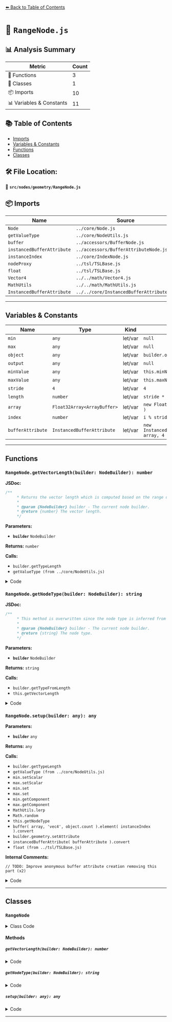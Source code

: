 [⬅️ Back to Table of Contents](../../../index.md)

# 📄 `RangeNode.js`

## 📊 Analysis Summary

| Metric | Count |
|--------|-------|
| 🔧 Functions | 3 |
| 🧱 Classes | 1 |
| 📦 Imports | 10 |
| 📊 Variables & Constants | 11 |

## 📚 Table of Contents

- [Imports](#imports)
- [Variables & Constants](#variables-constants)
- [Functions](#functions)
- [Classes](#classes)

## 🛠️ File Location:
📂 **`src/nodes/geometry/RangeNode.js`**

## 📦 Imports

| Name | Source |
|------|--------|
| `Node` | `../core/Node.js` |
| `getValueType` | `../core/NodeUtils.js` |
| `buffer` | `../accessors/BufferNode.js` |
| `instancedBufferAttribute` | `../accessors/BufferAttributeNode.js` |
| `instanceIndex` | `../core/IndexNode.js` |
| `nodeProxy` | `../tsl/TSLBase.js` |
| `float` | `../tsl/TSLBase.js` |
| `Vector4` | `../../math/Vector4.js` |
| `MathUtils` | `../../math/MathUtils.js` |
| `InstancedBufferAttribute` | `../../core/InstancedBufferAttribute.js` |


---

## Variables & Constants

| Name | Type | Kind | Value | Exported |
|------|------|------|-------|----------|
| `min` | `any` | let/var | `null` | ✗ |
| `max` | `any` | let/var | `null` | ✗ |
| `object` | `any` | let/var | `builder.object` | ✗ |
| `output` | `any` | let/var | `null` | ✗ |
| `minValue` | `any` | let/var | `this.minNode.value` | ✗ |
| `maxValue` | `any` | let/var | `this.maxNode.value` | ✗ |
| `stride` | `4` | let/var | `4` | ✗ |
| `length` | `number` | let/var | `stride * object.count` | ✗ |
| `array` | `Float32Array<ArrayBuffer>` | let/var | `new Float32Array( length )` | ✗ |
| `index` | `number` | let/var | `i % stride` | ✗ |
| `bufferAttribute` | `InstancedBufferAttribute` | let/var | `new InstancedBufferAttribute( array, 4 )` | ✗ |


---

## Functions

### `RangeNode.getVectorLength(builder: NodeBuilder): number`

**JSDoc:**
```typescript
/**
	 * Returns the vector length which is computed based on the range definition.
	 *
	 * @param {NodeBuilder} builder - The current node builder.
	 * @return {number} The vector length.
	 */
```

**Parameters:**

- **`builder`** `NodeBuilder`

**Returns:** `number`

**Calls:**

- `builder.getTypeLength`
- `getValueType (from ../core/NodeUtils.js)`

<details><summary>Code</summary>

```typescript
getVectorLength( builder ) {

		const minLength = builder.getTypeLength( getValueType( this.minNode.value ) );
		const maxLength = builder.getTypeLength( getValueType( this.maxNode.value ) );

		return minLength > maxLength ? minLength : maxLength;

	}
```
</details>

### `RangeNode.getNodeType(builder: NodeBuilder): string`

**JSDoc:**
```typescript
/**
	 * This method is overwritten since the node type is inferred from range definition.
	 *
	 * @param {NodeBuilder} builder - The current node builder.
	 * @return {string} The node type.
	 */
```

**Parameters:**

- **`builder`** `NodeBuilder`

**Returns:** `string`

**Calls:**

- `builder.getTypeFromLength`
- `this.getVectorLength`

<details><summary>Code</summary>

```typescript
getNodeType( builder ) {

		return builder.object.count > 1 ? builder.getTypeFromLength( this.getVectorLength( builder ) ) : 'float';

	}
```
</details>

### `RangeNode.setup(builder: any): any`

**Parameters:**

- **`builder`** `any`

**Returns:** `any`

**Calls:**

- `builder.getTypeLength`
- `getValueType (from ../core/NodeUtils.js)`
- `min.setScalar`
- `max.setScalar`
- `min.set`
- `max.set`
- `min.getComponent`
- `max.getComponent`
- `MathUtils.lerp`
- `Math.random`
- `this.getNodeType`
- `buffer( array, 'vec4', object.count ).element( instanceIndex ).convert`
- `builder.geometry.setAttribute`
- `instancedBufferAttribute( bufferAttribute ).convert`
- `float (from ../tsl/TSLBase.js)`

**Internal Comments:**
```
// TODO: Improve anonymous buffer attribute creation removing this part (x2)
```

<details><summary>Code</summary>

```typescript
setup( builder ) {

		const object = builder.object;

		let output = null;

		if ( object.count > 1 ) {

			const minValue = this.minNode.value;
			const maxValue = this.maxNode.value;

			const minLength = builder.getTypeLength( getValueType( minValue ) );
			const maxLength = builder.getTypeLength( getValueType( maxValue ) );

			min = min || new Vector4();
			max = max || new Vector4();

			min.setScalar( 0 );
			max.setScalar( 0 );

			if ( minLength === 1 ) min.setScalar( minValue );
			else if ( minValue.isColor ) min.set( minValue.r, minValue.g, minValue.b, 1 );
			else min.set( minValue.x, minValue.y, minValue.z || 0, minValue.w || 0 );

			if ( maxLength === 1 ) max.setScalar( maxValue );
			else if ( maxValue.isColor ) max.set( maxValue.r, maxValue.g, maxValue.b, 1 );
			else max.set( maxValue.x, maxValue.y, maxValue.z || 0, maxValue.w || 0 );

			const stride = 4;

			const length = stride * object.count;
			const array = new Float32Array( length );

			for ( let i = 0; i < length; i ++ ) {

				const index = i % stride;

				const minElementValue = min.getComponent( index );
				const maxElementValue = max.getComponent( index );

				array[ i ] = MathUtils.lerp( minElementValue, maxElementValue, Math.random() );

			}

			const nodeType = this.getNodeType( builder );

			if ( object.count <= 4096 ) {

				output = buffer( array, 'vec4', object.count ).element( instanceIndex ).convert( nodeType );

			} else {

				// TODO: Improve anonymous buffer attribute creation removing this part
				const bufferAttribute = new InstancedBufferAttribute( array, 4 );
				builder.geometry.setAttribute( '__range' + this.id, bufferAttribute );

				output = instancedBufferAttribute( bufferAttribute ).convert( nodeType );

			}

		} else {

			output = float( 0 );

		}

		return output;

	}
```
</details>


---

## Classes

### `RangeNode`

<details><summary>Class Code</summary>

```ts
class RangeNode extends Node {

	static get type() {

		return 'RangeNode';

	}

	/**
	 * Constructs a new range node.
	 *
	 * @param {Node<any>} [minNode=float()] - A node defining the lower bound of the range.
	 * @param {Node<any>} [maxNode=float()] - A node defining the upper bound of the range.
	 */
	constructor( minNode = float(), maxNode = float() ) {

		super();

		/**
		 *  A node defining the lower bound of the range.
		 *
		 * @type {Node<any>}
		 * @default float()
		 */
		this.minNode = minNode;

		/**
		 *  A node defining the upper bound of the range.
		 *
		 * @type {Node<any>}
		 * @default float()
		 */
		this.maxNode = maxNode;

	}

	/**
	 * Returns the vector length which is computed based on the range definition.
	 *
	 * @param {NodeBuilder} builder - The current node builder.
	 * @return {number} The vector length.
	 */
	getVectorLength( builder ) {

		const minLength = builder.getTypeLength( getValueType( this.minNode.value ) );
		const maxLength = builder.getTypeLength( getValueType( this.maxNode.value ) );

		return minLength > maxLength ? minLength : maxLength;

	}

	/**
	 * This method is overwritten since the node type is inferred from range definition.
	 *
	 * @param {NodeBuilder} builder - The current node builder.
	 * @return {string} The node type.
	 */
	getNodeType( builder ) {

		return builder.object.count > 1 ? builder.getTypeFromLength( this.getVectorLength( builder ) ) : 'float';

	}

	setup( builder ) {

		const object = builder.object;

		let output = null;

		if ( object.count > 1 ) {

			const minValue = this.minNode.value;
			const maxValue = this.maxNode.value;

			const minLength = builder.getTypeLength( getValueType( minValue ) );
			const maxLength = builder.getTypeLength( getValueType( maxValue ) );

			min = min || new Vector4();
			max = max || new Vector4();

			min.setScalar( 0 );
			max.setScalar( 0 );

			if ( minLength === 1 ) min.setScalar( minValue );
			else if ( minValue.isColor ) min.set( minValue.r, minValue.g, minValue.b, 1 );
			else min.set( minValue.x, minValue.y, minValue.z || 0, minValue.w || 0 );

			if ( maxLength === 1 ) max.setScalar( maxValue );
			else if ( maxValue.isColor ) max.set( maxValue.r, maxValue.g, maxValue.b, 1 );
			else max.set( maxValue.x, maxValue.y, maxValue.z || 0, maxValue.w || 0 );

			const stride = 4;

			const length = stride * object.count;
			const array = new Float32Array( length );

			for ( let i = 0; i < length; i ++ ) {

				const index = i % stride;

				const minElementValue = min.getComponent( index );
				const maxElementValue = max.getComponent( index );

				array[ i ] = MathUtils.lerp( minElementValue, maxElementValue, Math.random() );

			}

			const nodeType = this.getNodeType( builder );

			if ( object.count <= 4096 ) {

				output = buffer( array, 'vec4', object.count ).element( instanceIndex ).convert( nodeType );

			} else {

				// TODO: Improve anonymous buffer attribute creation removing this part
				const bufferAttribute = new InstancedBufferAttribute( array, 4 );
				builder.geometry.setAttribute( '__range' + this.id, bufferAttribute );

				output = instancedBufferAttribute( bufferAttribute ).convert( nodeType );

			}

		} else {

			output = float( 0 );

		}

		return output;

	}

}
```
</details>

#### Methods

##### `getVectorLength(builder: NodeBuilder): number`

<details><summary>Code</summary>

```ts
getVectorLength( builder ) {

		const minLength = builder.getTypeLength( getValueType( this.minNode.value ) );
		const maxLength = builder.getTypeLength( getValueType( this.maxNode.value ) );

		return minLength > maxLength ? minLength : maxLength;

	}
```
</details>

##### `getNodeType(builder: NodeBuilder): string`

<details><summary>Code</summary>

```ts
getNodeType( builder ) {

		return builder.object.count > 1 ? builder.getTypeFromLength( this.getVectorLength( builder ) ) : 'float';

	}
```
</details>

##### `setup(builder: any): any`

<details><summary>Code</summary>

```ts
setup( builder ) {

		const object = builder.object;

		let output = null;

		if ( object.count > 1 ) {

			const minValue = this.minNode.value;
			const maxValue = this.maxNode.value;

			const minLength = builder.getTypeLength( getValueType( minValue ) );
			const maxLength = builder.getTypeLength( getValueType( maxValue ) );

			min = min || new Vector4();
			max = max || new Vector4();

			min.setScalar( 0 );
			max.setScalar( 0 );

			if ( minLength === 1 ) min.setScalar( minValue );
			else if ( minValue.isColor ) min.set( minValue.r, minValue.g, minValue.b, 1 );
			else min.set( minValue.x, minValue.y, minValue.z || 0, minValue.w || 0 );

			if ( maxLength === 1 ) max.setScalar( maxValue );
			else if ( maxValue.isColor ) max.set( maxValue.r, maxValue.g, maxValue.b, 1 );
			else max.set( maxValue.x, maxValue.y, maxValue.z || 0, maxValue.w || 0 );

			const stride = 4;

			const length = stride * object.count;
			const array = new Float32Array( length );

			for ( let i = 0; i < length; i ++ ) {

				const index = i % stride;

				const minElementValue = min.getComponent( index );
				const maxElementValue = max.getComponent( index );

				array[ i ] = MathUtils.lerp( minElementValue, maxElementValue, Math.random() );

			}

			const nodeType = this.getNodeType( builder );

			if ( object.count <= 4096 ) {

				output = buffer( array, 'vec4', object.count ).element( instanceIndex ).convert( nodeType );

			} else {

				// TODO: Improve anonymous buffer attribute creation removing this part
				const bufferAttribute = new InstancedBufferAttribute( array, 4 );
				builder.geometry.setAttribute( '__range' + this.id, bufferAttribute );

				output = instancedBufferAttribute( bufferAttribute ).convert( nodeType );

			}

		} else {

			output = float( 0 );

		}

		return output;

	}
```
</details>


---